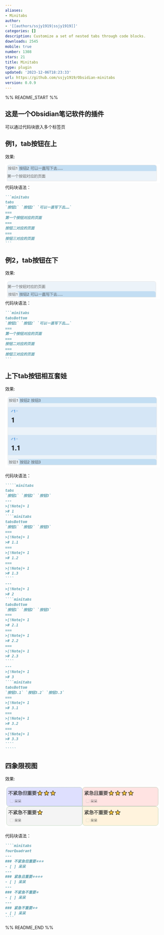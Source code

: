 ```yaml
---
aliases:
- Minitabs
author:
- '[[authors/ssjy1919|ssjy1919]]'
categories: []
description: Customize a set of nested tabs through code blocks.
downloads: 2545
mobile: true
number: 1308
stars: 21
title: Minitabs
type: plugin
updated: '2023-12-06T18:23:33'
url: https://github.com/ssjy1919/Obsidian-minitabs
version: 0.0.9
---
```


%% README_START %%

## 这是一个Obsidian笔记软件的插件
可以通过代码块嵌入多个标签页

## 例1，tab按钮在上

效果: 

 ![Image 例一](https://raw.githubusercontent.com/ssjy1919/Obsidian-minitabs/HEAD/Screenshots/例一.png)
 代码块语法：
````md
```minitabs
tabs
`按钮1` `按钮2` `可以一直写下去……` 
===
第一个按钮对应的页面
===
按钮二对应的页面
===
按钮三对应的页面
```
````

## 例2，tab按钮在下

效果: 

 ![Image 例二](https://raw.githubusercontent.com/ssjy1919/Obsidian-minitabs/HEAD/Screenshots/例二.png)
 代码块语法：
````md
```minitabs
tabsBottom
`按钮1` `按钮2` `可以一直写下去……` 
===
第一个按钮对应的页面
===
按钮二对应的页面
===
按钮三对应的页面
```
````


## 上下tab按钮相互套娃


效果: 

 ![Image 例三](https://raw.githubusercontent.com/ssjy1919/Obsidian-minitabs/HEAD/Screenshots/例三.png)

 代码块语法：

``````md
`````minitabs
tabs
`按钮1` `按钮2` `按钮3` 
---
>[!Note]+ 1
># 1
````minitabs
tabsBottom
`按钮1` `按钮2` `按钮3` 
===
>[!Note]+ 1
># 1.1
===
>[!Note]+ 1
># 1.2
===
>[!Note]+ 1
># 1.3
````
---
>[!Note]+ 1
># 2
````minitabs
tabsBottom
`按钮1` `按钮2` `按钮3` 
===
>[!Note]+ 1
># 2.1
===
>[!Note]+ 1
># 2.2
===
>[!Note]+ 1
># 2.3
````
---
>[!Note]+ 1
># 3
````minitabs
tabsBottom
`按钮3.1` `按钮3.2` `按钮3.3` 
===
>[!Note]+ 1
># 3.1
===
>[!Note]+ 1
># 3.2
===
>[!Note]+ 1
># 3.3
````
`````
``````


## 四象限视图

效果: 

![四象限视图](https://raw.githubusercontent.com/ssjy1919/Obsidian-minitabs/HEAD/Screenshots/四象限视图.png)

 代码块语法：

 `````md
````minitabs
fourQuadrant
---
### 不紧急但重要⭐⭐⭐
- [ ] 呆呆
---
### 紧急且重要⭐⭐⭐⭐
- [ ] 呆呆
---
### 不紧急不重要⭐
- [ ] 呆呆
---
### 紧急不重要⭐⭐
- [ ] 呆呆
````
 `````

%% README_END %%